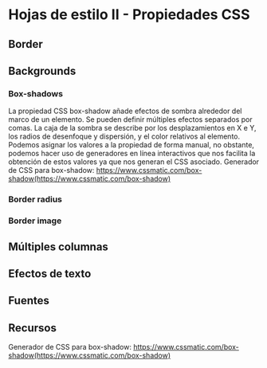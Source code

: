 # Hojas de estilo II - Propiedades CSS
## Border

## Backgrounds
### Box-shadows
La propiedad CSS box-shadow añade efectos de sombra alrededor del marco de un elemento. Se pueden definir múltiples efectos separados por comas. La caja de la sombra se describe por los desplazamientos en X e Y, los radios de desenfoque y dispersión, y el color relativos al elemento.
Podemos asignar los valores a la propiedad de forma manual, no obstante, podemos hacer uso de generadores en línea interactivos que nos facilita la obtención de estos valores ya que nos generan el CSS asociado.
Generador de CSS para box-shadow: https://www.cssmatic.com/box-shadow(https://www.cssmatic.com/box-shadow)

### Border radius

### Border image

## Múltiples columnas

## Efectos de texto

## Fuentes


## Recursos
Generador de CSS para box-shadow: https://www.cssmatic.com/box-shadow(https://www.cssmatic.com/box-shadow)

